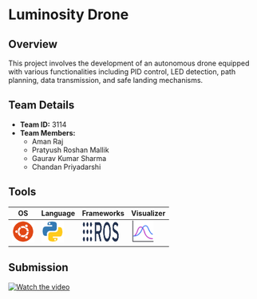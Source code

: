 # Luminosity Drone

## Overview
This project involves the development of an autonomous drone equipped with various functionalities including PID control, LED detection, path planning, data transmission, and safe landing mechanisms.

## Team Details

- **Team ID:** 3114
- **Team Members:**
  - Aman Raj
  - Pratyush Roshan Mallik
  - Gaurav Kumar Sharma
  - Chandan Priyadarshi

## Tools

| OS | Language | Frameworks | Visualizer | 
| ---- | ---- | ---- | ---- |
| <img src="./docs/ubuntu.png" title="ubuntu" height=45 width=45 /> | <img src="./docs/python.png" height=45 width=45 /> | <img src="./docs/ros.png" height=45 width=75 /> | <img src="./docs/plotjuggler.png" height=45 width=45 /> |

## Submission
[![Watch the video](https://img.youtube.com/vi/7siukvYoAzg/maxresdefault.jpg)](https://youtu.be/7siukvYoAzg?feature=shared)


<!--
## Project Structure

- **Task 1**
  - [Position Hold](https://github.com/amanRaj7/eYantra23/blob/main/task_1/position_hold.py)
  - [Led Detection](https://github.com/amanRaj7/eYantra23/blob/main/task_1/led_detection.py)

- **Task 2**
  - [Life Form Detection](https://github.com/amanRaj7/eYantra23/blob/main/task_2/LD_3114_life_form_detector.py)
  - [Waypoint Navigation](https://github.com/amanRaj7/eYantra23/blob/main/task_2/waypoint_navigation.py)
-->
